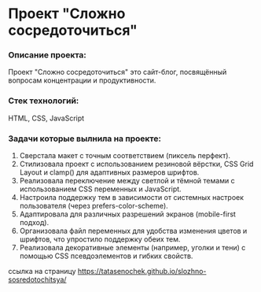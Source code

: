# Проект "Сложно сосредоточиться"
### Описание проекта:
Проект "Сложно сосредоточиться" это сайт-блог, посвящённый вопросам концентрации и продуктивности.

### Стек технологий: 
HTML, CSS, JavaScript

### Задачи которые вылнила на проекте:
1. Сверстала макет с точным соответствием (пиксель перфект).
2. Стилизовала проект с использованием резиновой вёрстки, CSS Grid Layout и clamp() для адаптивных размеров шрифтов.
3. Реализовала переключение между светлой и тёмной темами с использованием CSS переменных и JavaScript.
4. Настроила поддержку тем в зависимости от системных настроек пользователя (через prefers-color-scheme).
5. Адаптировала для различных разрешений экранов (mobile-first подход).
6. Организовала файл переменных для удобства изменения цветов и шрифтов, что упростило поддержку обеих тем.
8. Реализовала декоративные элементы (например, уголки и тени) с помощью CSS псевдоэлементов и гибких свойств.

ссылка на страницу https://tatasenochek.github.io/slozhno-sosredotochitsya/
